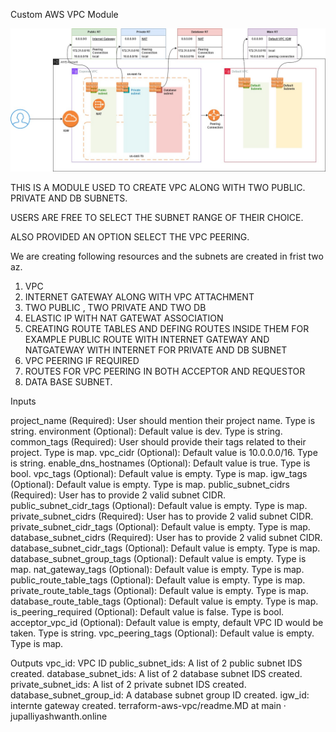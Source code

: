 Custom AWS VPC Module


![alt text](image.png)


THIS IS A MODULE USED TO CREATE VPC ALONG WITH TWO PUBLIC. PRIVATE AND DB SUBNETS. 

USERS ARE FREE TO SELECT THE SUBNET RANGE OF THEIR CHOICE. 

ALSO PROVIDED AN OPTION SELECT THE VPC PEERING. 


We are creating following resources and the subnets are created in frist two az. 


1. VPC 
2. INTERNET GATEWAY ALONG WITH VPC ATTACHMENT
3. TWO PUBLIC , TWO PRIVATE AND TWO DB
4. ELASTIC IP WITH NAT GATEWAT ASSOCIATION 
5. CREATING ROUTE TABLES AND DEFING ROUTES INSIDE THEM FOR EXAMPLE PUBLIC ROUTE WITH INTERNET GATEWAY AND NATGATEWAY WITH INTERNET FOR PRIVATE AND DB SUBNET 
6. VPC PEERING IF REQUIRED
7. ROUTES FOR VPC PEERING IN BOTH ACCEPTOR AND REQUESTOR
8. DATA BASE SUBNET.


Inputs

project_name (Required): User should mention their project name. Type is string.
environment (Optional): Default value is dev. Type is string.
common_tags (Required): User should provide their tags related to their project. Type is map.
vpc_cidr (Optional): Default value is 10.0.0.0/16. Type is string.
enable_dns_hostnames (Optional): Default value is true. Type is bool.
vpc_tags (Optional): Default value is empty. Type is map.
igw_tags (Optional): Default value is empty. Type is map.
public_subnet_cidrs (Required): User has to provide 2 valid subnet CIDR.
public_subnet_cidr_tags (Optional): Default value is empty. Type is map.
private_subnet_cidrs (Required): User has to provide 2 valid subnet CIDR.
private_subnet_cidr_tags (Optional): Default value is empty. Type is map.
database_subnet_cidrs (Required): User has to provide 2 valid subnet CIDR.
database_subnet_cidr_tags (Optional): Default value is empty. Type is map.
database_subnet_group_tags (Optional): Default value is empty. Type is map.
nat_gateway_tags (Optional): Default value is empty. Type is map.
public_route_table_tags (Optional): Default value is empty. Type is map.
private_route_table_tags (Optional): Default value is empty. Type is map.
database_route_table_tags (Optional): Default value is empty. Type is map.
is_peering_required (Optional): Default value is false. Type is bool.
acceptor_vpc_id (Optional): Default value is empty, default VPC ID would be taken. Type is string.
vpc_peering_tags (Optional): Default value is empty. Type is map.



Outputs
vpc_id: VPC ID
public_subnet_ids: A list of 2 public subnet IDS created.
database_subnet_ids: A list of 2 database subnet IDS created.
private_subnet_ids: A list of 2 private subnet IDS created.
database_subnet_group_id: A database subnet group ID created.
igw_id: internte gateway created.
terraform-aws-vpc/readme.MD at main · jupalliyashwanth.online 